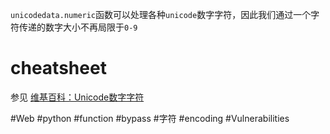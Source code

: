 `unicodedata.numeric`函数可以处理各种`unicode`数字字符，因此我们通过一个字符传递的数字大小不再局限于`0-9`

# cheatsheet
参见 [维基百科：Unicode数字字符](https://en.wikipedia.org/wiki/Numerals_in_Unicode)

#Web #python #function #bypass #字符 #encoding #Vulnerabilities 